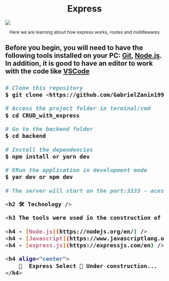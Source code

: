 <h1 align="center">Express</h1> 
<img src="https://img.shields.io/static/v1?label=Blog&message=Zanin&color=7159c1&style=for-the-badge&logo=ghost"/>

<p align="center">Here we are learning about how express works, routes and middlewares</p>

<h2 Pré-requisitos />

Before you begin, you will need to have the following tools installed on your PC:
[Git](https://git-scm.com), [Node.js](https://nodejs.org/en/). 
In addition, it is good to have an editor to work with the code like [VSCode](https://code.visualstudio.com/)

<h2 🎲 Run the Back End (server) />

```bash
# Clone this repository
$ git clone <https://github.com/GabrielZanin1997/CRUD_with_express.git>

# Access the project folder in terminal/cmd
$ cd CRUD_with_express

# Go to the backend folder
$ cd backend

# Install the dependencies
$ npm install or yarn dev

# ERun the application in development mode
$ yar dev or npm dev

# The server will start on the port:3333 - acess <http://localhost:3333>

<h2 🛠 Technology />

<h3 The tools were used in the construction of the project: />

<h4 - [Node.js](https://nodejs.org/en/) />
<h4 - [Javascript](https://www.javascriptlang.org/) />
<h4 - [express.js](https://expressjs.com/en) />

<h4 align="center"> 
	🚧  Express Select 🚀 Under construction...  🚧
</h4>

